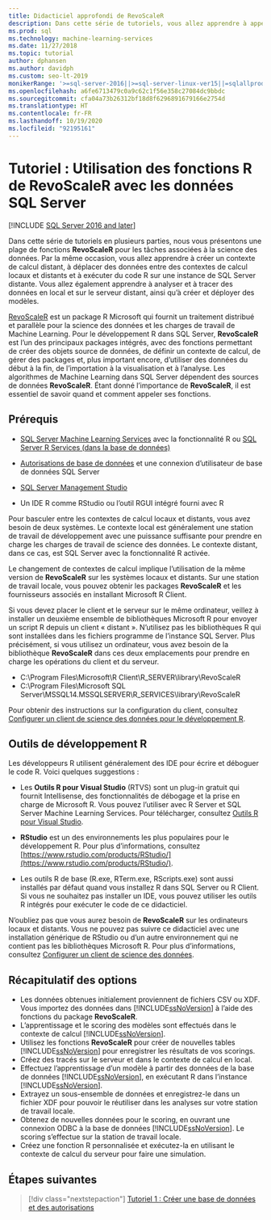 ```yaml
---
title: Didacticiel approfondi de RevoScaleR
description: Dans cette série de tutoriels, vous allez apprendre à appeler les fonctions RevoScaleR à l’aide de l’intégration R de SQL Server Machine Learning.
ms.prod: sql
ms.technology: machine-learning-services
ms.date: 11/27/2018
ms.topic: tutorial
author: dphansen
ms.author: davidph
ms.custom: seo-lt-2019
monikerRange: '>=sql-server-2016||>=sql-server-linux-ver15||=sqlallproducts-allversions'
ms.openlocfilehash: a6fe6713479c0a9c62c1f56e358c27084dc9bbdc
ms.sourcegitcommit: cfa04a73b26312bf18d8f6296891679166e2754d
ms.translationtype: HT
ms.contentlocale: fr-FR
ms.lasthandoff: 10/19/2020
ms.locfileid: "92195161"
---
```

# <a name="tutorial-use-revoscaler-r-functions-with-sql-server-data"></a>Tutoriel : Utilisation des fonctions R de RevoScaleR avec les données SQL Server
[!INCLUDE [SQL Server 2016 and later](../../includes/applies-to-version/sqlserver2016.md)]

Dans cette série de tutoriels en plusieurs parties, nous vous présentons une plage de fonctions **RevoScaleR** pour les tâches associées à la science des données. Par la même occasion, vous allez apprendre à créer un contexte de calcul distant, à déplacer des données entre des contextes de calcul locaux et distants et à exécuter du code R sur une instance de SQL Server distante. Vous allez également apprendre à analyser et à tracer des données en local et sur le serveur distant, ainsi qu’à créer et déployer des modèles.

[RevoScaleR](/machine-learning-server/r-reference/revoscaler/revoscaler) est un package R Microsoft qui fournit un traitement distribué et parallèle pour la science des données et les charges de travail de Machine Learning. Pour le développement R dans SQL Server, **RevoScaleR** est l’un des principaux packages intégrés, avec des fonctions permettant de créer des objets source de données, de définir un contexte de calcul, de gérer des packages et, plus important encore, d’utiliser des données du début à la fin, de l’importation à la visualisation et à l’analyse. Les algorithmes de Machine Learning dans SQL Server dépendent des sources de données **RevoScaleR**. Étant donné l’importance de **RevoScaleR**, il est essentiel de savoir quand et comment appeler ses fonctions. 

## <a name="prerequisites"></a>Prérequis

+ [SQL Server Machine Learning Services](../install/sql-machine-learning-services-windows-install.md) avec la fonctionnalité R ou [SQL Server R Services (dans la base de données)](../install/sql-r-services-windows-install.md)
  
+ [Autorisations de base de données](../security/user-permission.md) et une connexion d’utilisateur de base de données SQL Server

+ [SQL Server Management Studio](../../ssms/download-sql-server-management-studio-ssms.md)

+ Un IDE R comme RStudio ou l’outil RGUI intégré fourni avec R

Pour basculer entre les contextes de calcul locaux et distants, vous avez besoin de deux systèmes. Le contexte local est généralement une station de travail de développement avec une puissance suffisante pour prendre en charge les charges de travail de science des données. Le contexte distant, dans ce cas, est SQL Server avec la fonctionnalité R activée. 

Le changement de contextes de calcul implique l’utilisation de la même version de **RevoScaleR** sur les systèmes locaux et distants. Sur une station de travail locale, vous pouvez obtenir les packages **RevoScaleR** et les fournisseurs associés en installant Microsoft R Client.

Si vous devez placer le client et le serveur sur le même ordinateur, veillez à installer un deuxième ensemble de bibliothèques Microsoft R pour envoyer un script R depuis un client « distant ». N’utilisez pas les bibliothèques R qui sont installées dans les fichiers programme de l’instance SQL Server. Plus précisément, si vous utilisez un ordinateur, vous avez besoin de la bibliothèque **RevoScaleR** dans ces deux emplacements pour prendre en charge les opérations du client et du serveur.

+ C:\Program Files\Microsoft\R Client\R_SERVER\library\RevoScaleR 
+ C:\Program Files\Microsoft SQL Server\MSSQL14.MSSQLSERVER\R_SERVICES\library\RevoScaleR

Pour obtenir des instructions sur la configuration du client, consultez [Configurer un client de science des données pour le développement R](../r/set-up-a-data-science-client.md).


## <a name="r-development-tools"></a>Outils de développement R

Les développeurs R utilisent généralement des IDE pour écrire et déboguer le code R. Voici quelques suggestions :

- Les **Outils R pour Visual Studio** (RTVS) sont un plug-in gratuit qui fournit Intellisense, des fonctionnalités de débogage et la prise en charge de Microsoft R. Vous pouvez l’utiliser avec R Server et SQL Server Machine Learning Services. Pour télécharger, consultez [Outils R pour Visual Studio](https://marketplace.visualstudio.com/items?itemName=MikhailArkhipov007.RTVS2019).

- **RStudio** est un des environnements les plus populaires pour le développement R. Pour plus d’informations, consultez [https://www.rstudio.com/products/RStudio/](https://www.rstudio.com/products/RStudio/).

- Les outils R de base (R.exe, RTerm.exe, RScripts.exe) sont aussi installés par défaut quand vous installez R dans SQL Server ou R Client. Si vous ne souhaitez pas installer un IDE, vous pouvez utiliser les outils R intégrés pour exécuter le code de ce didacticiel.

N’oubliez pas que vous aurez besoin de **RevoScaleR** sur les ordinateurs locaux et distants. Vous ne pouvez pas suivre ce didacticiel avec une installation générique de RStudio ou d’un autre environnement qui ne contient pas les bibliothèques Microsoft R. Pour plus d’informations, consultez [Configurer un client de science des données](../r/set-up-a-data-science-client.md).

## <a name="summary-of-tasks"></a>Récapitulatif des options

+ Les données obtenues initialement proviennent de fichiers CSV ou XDF. Vous importez des données dans [!INCLUDE[ssNoVersion](../../includes/ssnoversion-md.md)] à l’aide des fonctions du package **RevoScaleR**.
+ L’apprentissage et le scoring des modèles sont effectués dans le contexte de calcul [!INCLUDE[ssNoVersion](../../includes/ssnoversion-md.md)]. 
+ Utilisez les fonctions **RevoScaleR** pour créer de nouvelles tables [!INCLUDE[ssNoVersion](../../includes/ssnoversion-md.md)] pour enregistrer les résultats de vos scorings.
+ Créez des tracés sur le serveur et dans le contexte de calcul en local.
+ Effectuez l’apprentissage d’un modèle à partir des données de la base de données [!INCLUDE[ssNoVersion](../../includes/ssnoversion-md.md)], en exécutant R dans l’instance [!INCLUDE[ssNoVersion](../../includes/ssnoversion-md.md)].
+ Extrayez un sous-ensemble de données et enregistrez-le dans un fichier XDF pour pouvoir le réutiliser dans les analyses sur votre station de travail locale.
+ Obtenez de nouvelles données pour le scoring, en ouvrant une connexion ODBC à la base de données [!INCLUDE[ssNoVersion](../../includes/ssnoversion-md.md)]. Le scoring s’effectue sur la station de travail locale.
+ Créez une fonction R personnalisée et exécutez-la en utilisant le contexte de calcul du serveur pour faire une simulation.

## <a name="next-steps"></a>Étapes suivantes

> [!div class="nextstepaction"]
> [Tutoriel 1 : Créer une base de données et des autorisations](deepdive-work-with-sql-server-data-using-r.md)